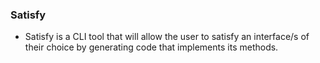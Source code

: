 ### Satisfy

* Satisfy is a CLI tool that will allow the user to satisfy an interface/s of their choice
by generating code that implements its methods.